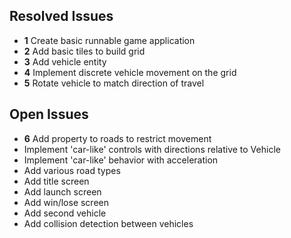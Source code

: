 ## Resolved Issues ##

- **1** Create basic runnable game application
- **2** Add basic tiles to build grid
- **3** Add vehicle entity
- **4** Implement discrete vehicle movement on the grid
- **5** Rotate vehicle to match direction of travel 


## Open Issues ##

- **6** Add property to roads to restrict movement
- Implement 'car-like' controls with directions relative to Vehicle
- Implement 'car-like' behavior with acceleration
- Add various road types
- Add title screen
- Add launch screen
- Add win/lose screen
- Add second vehicle
- Add collision detection between vehicles
